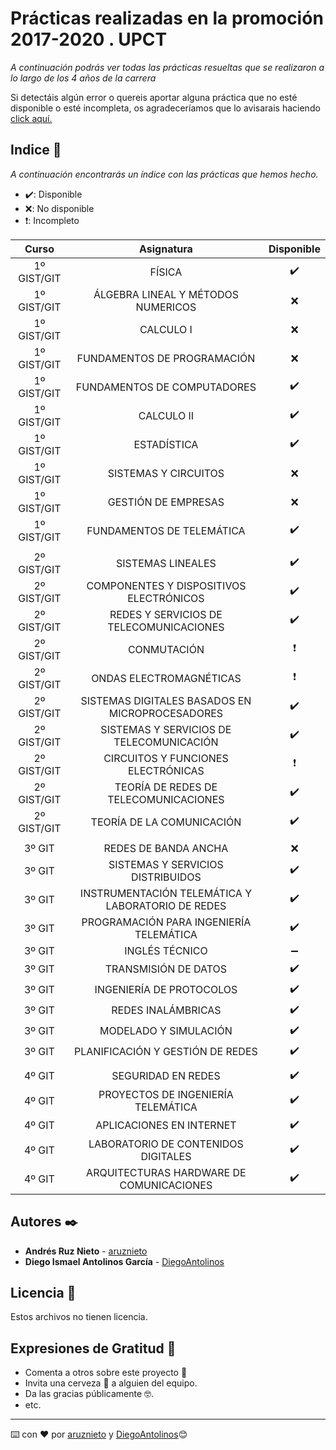 # Prácticas realizadas en la promoción 2017-2020 . UPCT

_A continuación podrás ver todas las prácticas resueltas que se realizaron a lo largo de los 4 años de la carrera_



Si detectáis algún error o quereis aportar alguna práctica que no esté disponible o esté incompleta, os agradeceríamos que lo avisarais haciendo [click aquí.](https://github.com/aruznieto/Pracs_UPCT/issues/new)

## Indice 🚀

_A continuación encontrarás un índice con las prácticas que hemos hecho._

+ ✔️: Disponible  
+ ❌: No disponible 
+ ❗: Incompleto


| Curso | Asignatura | Disponible |
|:-----------:|:------:|:-----------:|
| 1º GIST/GIT | FÍSICA | ✔️ |
| 1º GIST/GIT | ÁLGEBRA LINEAL Y MÉTODOS NUMERICOS | ❌ |
| 1º GIST/GIT | CALCULO I | ❌|
| 1º GIST/GIT | FUNDAMENTOS DE PROGRAMACIÓN | ❌ |
| 1º GIST/GIT | FUNDAMENTOS DE COMPUTADORES | ✔️ |
| 1º GIST/GIT | CALCULO II | ✔️ |
| 1º GIST/GIT | ESTADÍSTICA | ✔️ |
| 1º GIST/GIT | SISTEMAS Y CIRCUITOS | ❌ |
| 1º GIST/GIT | GESTIÓN DE EMPRESAS | ❌ |
| 1º GIST/GIT | FUNDAMENTOS DE TELEMÁTICA | ✔️ |
| | | |
| 2º GIST/GIT| SISTEMAS LINEALES | ✔️ |
| 2º GIST/GIT| COMPONENTES Y DISPOSITIVOS ELECTRÓNICOS | ✔️ |
| 2º GIST/GIT| REDES Y SERVICIOS DE TELECOMUNICACIONES | ✔️ |
| 2º GIST/GIT| CONMUTACIÓN | ❗ |
| 2º GIST/GIT| ONDAS ELECTROMAGNÉTICAS | ❗ |
| 2º GIST/GIT| SISTEMAS DIGITALES BASADOS EN MICROPROCESADORES | ✔️ |
| 2º GIST/GIT| SISTEMAS Y SERVICIOS DE TELECOMUNICACIÓN | ✔️ |
| 2º GIST/GIT| CIRCUITOS Y FUNCIONES ELECTRÓNICAS | ❗ |
| 2º GIST/GIT| TEORÍA DE REDES DE TELECOMUNICACIONES | ✔️ |
| 2º GIST/GIT| TEORÍA DE LA COMUNICACIÓN | ✔️ |
| | | |
| 3º GIT| REDES DE BANDA ANCHA | ❌ |
| 3º GIT| SISTEMAS Y SERVICIOS DISTRIBUIDOS | ✔️ |
| 3º GIT| INSTRUMENTACIÓN TELEMÁTICA Y LABORATORIO DE REDES | ✔️ |
| 3º GIT| PROGRAMACIÓN PARA INGENIERÍA TELEMÁTICA | ✔️ |
| 3º GIT| INGLÉS TÉCNICO | ➖ |
| 3º GIT| TRANSMISIÓN DE DATOS | ✔️ |
| 3º GIT| INGENIERÍA DE PROTOCOLOS | ✔️ |
| 3º GIT| REDES INALÁMBRICAS | ✔️ |
| 3º GIT| MODELADO Y SIMULACIÓN | ✔️ |
| 3º GIT| PLANIFICACIÓN Y GESTIÓN DE REDES | ✔️ |
| | | |
| 4º GIT| SEGURIDAD EN REDES | ✔️ |
| 4º GIT| PROYECTOS DE INGENIERÍA TELEMÁTICA | ✔️ |
| 4º GIT| APLICACIONES EN INTERNET | ✔️ |
| 4º GIT| LABORATORIO DE CONTENIDOS DIGITALES | ✔️ |
| 4º GIT| ARQUITECTURAS HARDWARE DE COMUNICACIONES | ✔️ |



## Autores ✒️

* **Andrés Ruz Nieto**  - [aruznieto](https://github.com/aruznieto)
* **Diego Ismael Antolinos García**  - [DiegoAntolinos](https://github.com/Diegoantolinos)

## Licencia 📄

Estos archivos no tienen licencia.

## Expresiones de Gratitud 🎁

* Comenta a otros sobre este proyecto 📢
* Invita una cerveza 🍺 a alguien del equipo. 
* Da las gracias públicamente 🤓.
* etc.



---
⌨️ con ❤️ por [aruznieto](https://github.com/aruznieto) y [DiegoAntolinos](https://github.com/Diegoantolinos)😊
